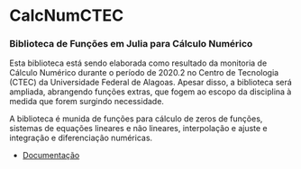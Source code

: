 # CalcNumCTEC

### Biblioteca de Funções em Julia para Cálculo Numérico

Esta biblioteca está sendo elaborada como resultado da monitoria de Cálculo Numérico durante o período de 2020.2 no Centro de Tecnologia (CTEC) da Universidade Federal de Alagoas. Apesar disso, a biblioteca será ampliada, abrangendo funções extras, que fogem ao escopo da disciplina à medida que forem surgindo necessidade.

A biblioteca é munida de funções para cálculo de zeros de funções, sistemas de equações lineares e não lineares, interpolação e ajuste e integração e diferenciação numéricas.

* [Documentação](doc/Documentação.pdf)

